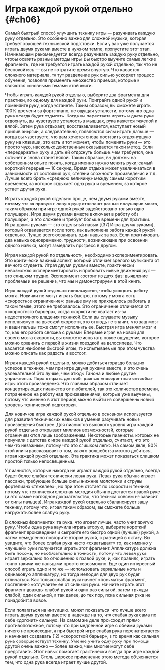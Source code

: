 # Игра каждой рукой отдельно {#ch06}

Самый быстрый способ улучшить технику игры — разучивать каждую руку отдельно. Это особенно важно для сложной музыки, которая требует хорошей технической подготовки. Если у вас уже получается играть двумя руками вместе в нужном темпе, пропустите этот этап. Начинающим рекомендуется всегда разучивать каждую руку отдельно, чтобы освоить разные методы игры. Вы быстро выучите самые легкие фрагменты, где не требуется играть каждой рукой отдельно, так что не беспокойтесь — вы не потратите время впустую. Что касается сложного материала, то тут разделение рук сильно ускоряет процесс обучения, позволяя применять множество приемов, которые и являются основными темами этой книги.

Чтобы играть каждой рукой отдельно, выберите два фрагмента для практики, по одному для каждой руки. Поиграйте одной рукой и поменяйте руку, когда устанете. Таким образом, вы сможете играть 100% времени за фортепиано, не ощущая усталости, потому что одна рука всегда будет отдыхать. Когда вы перестаете играть и даете руке отдохнуть, вы чувствуете усталость в мышцах, рука кажется тяжелой и вялой. Затем рука отдыхает, восстанавливается, наступает новый прилив энергии, а следовательно, появляются силы играть дальше — когда вы чувствуете, что вам хочется снова поставить отдохнувшую руку на клавиши, это есть и тот момент, чтобы поменять руки — это просто чудо, насколько действенным оказывается такой метод. Если «передержать» руку и дать ей отдохнуть больше, чем требуется, она остынет и снова станет вялой. Таким образом, вы должны на собственном опыте понять, когда именно нужно менять руки; самый короткий перерыв — 10 секунд. Время отдыха может увеличиваться в зависимости от состояния рук, степени сложности произведения и т.д. Лучше всего брать «среднюю величину» между самым коротким временем, за которое отдыхает одна рука и временем, за которое устает другая рука.

Играть каждой рукой отдельно проще, чем двумя руками вместе, потому что за правую и левую руку отвечают разные полушария мозга, таким образом при игре одной рукой задействовано только одно полушарие. Игра двумя руками вместе включает в работу оба полушария, а это сложнее и требует больше времени для практики. Игра двумя руками — это отдельный навык [(37) Игра двумя руками], который осваивается после того, как выполнена работа каждой рукой отдельно. Лучше всего осваивать один навык за раз. Если практиковать два навыка одновременно, трудности, возникающие при освоении одного навыка, могут замедлить прогресс в другом.

Играя каждой рукой по отдельности, необходимо экспериментировать. Это критически важный аспект, который отличает зрелого музыканта от вечного студента. Играя двумя руками вместе, практически невозможно экспериментировать и пробовать новые движения рук — это слишком трудно. Эксперимент состоит из двух фаз: выявление проблемы и ее решение, что мы и демонстрируем в этой книге.

Игра каждой рукой отдельно используется, чтобы ускорить работу мозга. Новички не могут играть быстро, потому у мозга есть «скоростное ограничение»: раньше ему не приходилось работать в таком темпе, этого не требовалось. Это ограничение отличается от «скоростного барьера», когда скорости не хватает из-за недостаточного владения техникой. Если вы слушаете музыку, исполняемую на высокой скорости, это отнюдь не значит, что ваш мозг и ваши пальцы тоже смогут исполнить ее. Быстрая игра меняет мозг и то, как его работа связана с руками. Впервые играя на новой для своего мозга скорости, вы сможете испытать новое ощущение, которое можно сравнить с первой в жизни поездкой на велосипеде. Что касается наиболее быстрой игры, то испытываемые при этом чувства можно описать как радость и восторг.

Играя каждой рукой отдельно, можно добиться гораздо больших успехов в технике, чем при игре двумя руками вместе, и это очень увлекательно! Это лучше, чем этюды Ганона и любые другие упражнения. Пора открыть для себя разные «невероятные способы» игры этого произведения. Что главным образом отличает концертирующих пианистов от любителей, так это количество времени, потраченное на работу над произведениями, которые уже выучены, потому что именно в этот период можно выйти на совершенно новый уровень технической подготовки.

Для новичков игра каждой рукой отдельно в основном используется для развития технических навыков и умения разучивать новые произведения быстрее. Для пианистов высокого уровня игра каждой рукой отдельно открывает миллион возможностей, которые ограничиваются лишь воображением. Некоторые пианисты, которых не приучили с детства к игре каждой рукой отдельно, считают, что это чем-то неважным, потому что это слишком легко. На самом деле, 80% этой книги рассказывает о том, какого волшебства можно добиться, играя каждой рукой отдельно. Эта практика может показаться слишком простой только непосвященным.

У пианистов, которые никогда не играют каждой рукой отдельно, всегда будет более слабая технически левая рука. Левая рука обычно играет пассажи, требующие больше силы (нижние молоточки и струны фортепиано «тяжелее»), но при этом отстает по скорости и технике, потому что технически сложная мелодия обычно достается правой руке (и это самое наглядное доказательство, что техника совсем не зависит от силы пальцев). Игра каждой рукой отдельно сбалансирует вашу технику, потому что, играя таким образом, вы сможете больше нагружать более слабую руку.

В сложных фрагментах, та рука, что играет лучше, часто учит другую руку. Чтобы одна рука научила играть вторую, выберите короткий фрагмент произведения и сыграйте его быстро одной (лучшей) рукой, а затем немедленно повторите второй рукой, с разницей в октаву. Вы увидите, что более слабая рука часто «схватывает» то, как именно у «лучшей» руки получается играть этот фрагмент. Аппликатура должна быть похожа, но необязательно в точности, потому что левая рука играет зеркально по отношению к правой руке, и, как правило, играть точно такими же пальцами просто невозможно. Еще один интересный способ играть одно и то же — использовать зеркальные ноты и одинаковую аппликатуру, но тогда мелодия для двух рук будет отличаться. Как только слабая рука начнет «понимать» фрагмент, постепенно «отлучайте» ее от сильной руки. Начните играть этот фрагмент дважды слабой рукой и один раз сильной, затем трижды слабой, один сильной, и так далее, до тех пор, пока сильная рука не понадобится вовсе.

Если полагаться на интуицию, может показаться, что лучше всего играть двумя руками вместе в надежде на то, что слабая рука сама по себе «догонит» сильную. На самом же деле происходит прямо противоположное, потому что при медленной игре с обеими руками ничего не происходит, а при быстрой игре слабая рука перенапрягается и начинает создавать (12) «скоростной барьер», в то время как сильная рука совершенствует технику. Умение учить одну руку при помощи другой очень важно — более важно, чем многие могут себе представить. Этот навык помогает практически всегда при игре каждой рукой отдельно. Столь широкое применение этого метода объясняется тем, что одна рука всегда играет лучше другой.
